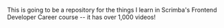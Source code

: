 This is going to be a repository for the things I learn in Scrimba's Frontend Developer Career course -- it has over 1,000 videos!
